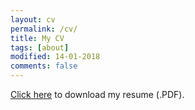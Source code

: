 ```yaml
---
layout: cv
permalink: /cv/
title: My CV
tags: [about]
modified: 14-01-2018
comments: false
---
```


[Click here](https://drive.google.com/file/d/1Jv-lBYwR-__Y6DJEZ9FXByNP--j1ltPo/view?usp=sharing) to download my resume (.PDF).

